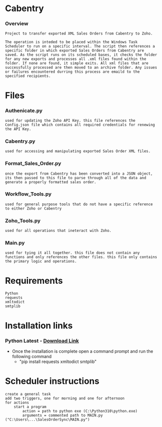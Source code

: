# Cabentry
### Overview
    Project to transfer exported XML Sales Orders from Cabentry to Zoho. 

    The operation is inteded to be placed within the Windows Task Scheduler to run on a specific interval. The script then references a specific folder in which exported Sales Orders from Cabentry are saved. As the script runs on its scheduled bases, it checks the folder for any new exports and processes all .xml files found within the folder. If none are found, it simple exits. All xml files that are successfully processed are then moved to an archive folder. Any issues or failures encountered durring this process are emaild to the specified recipients. 

### 

# Files
### Authenicate.py
    used for updating the Zoho API Key. this file references the Config.json file which contains all required credentials for renewing the API Key. 

### Cabentry.py
    used for accessing and manipulating exported Sales Order XML files. 

### Format_Sales_Order.py
    once the export from Cabentry has been converted into a JSON object, its then passed to this file to parse through all of the data and generate a properly formatted sales order. 

### Workflow_Tools.py
    used for general purpose tools that do not have a specific reference to either Zoho or Cabentry

### Zoho_Tools.py
    used for all operations that ineteract with Zoho. 

### Main.py
    used for tying it all together. this file does not contain any functions and only references the other files. this file only contains the primary logic and operations. 

# Requirements
    Python
    requests
    xmltodict
    smtplib

# Installation links 
### Python Latest - [Download Link](https://www.python.org/ftp/python/3.11.4/python-3.11.4-amd64.exe)
+ Once the installation is complete open a command prompt and run the following command
    - "pip install requests xmltodict smtplib"

# Scheduler instructions
    create a general task
    add two triggers, one for morning and one for afternoon
    for actions
        start a program 
            action = path to python exe (C:\Python310\python.exe)
            arguments = commented path to MAIN.py ("C:\Users\...\SalesOrderSync\MAIN.py")

    
